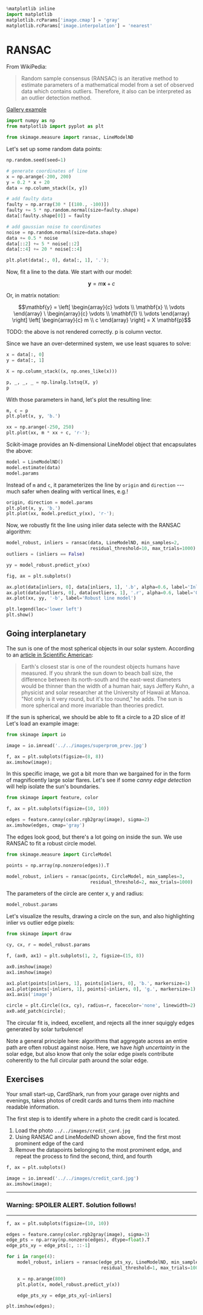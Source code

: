 ```python
%matplotlib inline
import matplotlib
matplotlib.rcParams['image.cmap'] = 'gray'
matplotlib.rcParams['image.interpolation'] = 'nearest'
```

# RANSAC

From WikiPedia:

> Random sample consensus (RANSAC) is an iterative method to estimate
> parameters of a mathematical model from a set of observed data which
> contains outliers. Therefore, it also can be interpreted as an
> outlier detection method.

[Gallery example](http://scikit-image.org/docs/dev/auto_examples/plot_matching.html)



```python
import numpy as np
from matplotlib import pyplot as plt

from skimage.measure import ransac, LineModelND
```

Let's set up some random data points:



```python
np.random.seed(seed=1)

# generate coordinates of line
x = np.arange(-200, 200)
y = 0.2 * x + 20
data = np.column_stack([x, y])

# add faulty data
faulty = np.array(30 * [(180., -100)])
faulty += 5 * np.random.normal(size=faulty.shape)
data[:faulty.shape[0]] = faulty

# add gaussian noise to coordinates
noise = np.random.normal(size=data.shape)
data += 0.5 * noise
data[::2] += 5 * noise[::2]
data[::4] += 20 * noise[::4]

plt.plot(data[:, 0], data[:, 1], '.');
```

Now, fit a line to the data.  We start with our model:

$$\mathbf{y} = m \mathbf{x} + c$$

Or, in matrix notation:

$$\mathbf{y} = \left[ \begin{array}{c} \vdots \\ \mathbf{x} \\ \vdots \end{array}
                     \ \begin{array}{c} \vdots \\ \mathbf{1} \\ \vdots \end{array} \right]
                     \left[ \begin{array}{c} m \\ c \end{array} \right]
                     = X \mathbf{p}$$

TODO: the above is not rendered correctly. p is column vector.

Since we have an over-determined system, we use least squares to solve:


```python
x = data[:, 0]
y = data[:, 1]

X = np.column_stack((x, np.ones_like(x)))

p, _, _, _ = np.linalg.lstsq(X, y)
p
```

With those parameters in hand, let's plot the resulting line:


```python
m, c = p
plt.plot(x, y, 'b.')

xx = np.arange(-250, 250)
plt.plot(xx, m * xx + c, 'r-');
```

Scikit-image provides an N-dimensional LineModel object that encapsulates the above:


```python
model = LineModelND()
model.estimate(data)
model.params
```

Instead of ``m`` and ``c``, it parameterizes the line by ``origin``
and ``direction`` --- much safer when dealing with vertical lines,
e.g.!


```python
origin, direction = model.params
plt.plot(x, y, 'b.')
plt.plot(xx, model.predict_y(xx), 'r-');
```

Now, we robustly fit the line using inlier data selecte with the RANSAC algorithm:

```python
model_robust, inliers = ransac(data, LineModelND, min_samples=2,
                               residual_threshold=10, max_trials=1000)
outliers = (inliers == False)

yy = model_robust.predict_y(xx)

fig, ax = plt.subplots()

ax.plot(data[inliers, 0], data[inliers, 1], '.b', alpha=0.6, label='Inlier data')
ax.plot(data[outliers, 0], data[outliers, 1], '.r', alpha=0.6, label='Outlier data')
ax.plot(xx, yy, '-b', label='Robust line model')

plt.legend(loc='lower left')
plt.show()
```

## Going interplanetary

The sun is one of the most spherical objects in our solar system.
According to an [article in Scientific American](http://www.scientificamerican.com/gallery/well-rounded-sun-stays-nearly-spherical-even-when-it-freaks-out/):

> Earth's closest star is one of the roundest objects humans have
> measured. If you shrank the sun down to beach ball size, the
> difference between its north-south and the east-west diameters would
> be thinner than the width of a human hair, says Jeffery Kuhn, a
> physicist and solar researcher at the University of Hawaii at
> Manoa. "Not only is it very round, but it's too round," he adds. The
> sun is more spherical and more invariable than theories predict.

If the sun is spherical, we should be able to fit a circle to a 2D
slice of it!  Let's load an example image:


```python
from skimage import io

image = io.imread('../../images/superprom_prev.jpg')

f, ax = plt.subplots(figsize=(8, 8))
ax.imshow(image);
```

In this specific image, we got a bit more than we bargained for in the
form of magnificently large solar flares.  Let's see if some *canny
edge detection* will help isolate the sun's boundaries.

```python
from skimage import feature, color

f, ax = plt.subplots(figsize=(10, 10))

edges = feature.canny(color.rgb2gray(image), sigma=2)
ax.imshow(edges, cmap='gray')
```

The edges look good, but there's a lot going on inside the sun.  We
use RANSAC to fit a robust circle model.

```python
from skimage.measure import CircleModel

points = np.array(np.nonzero(edges)).T

model_robust, inliers = ransac(points, CircleModel, min_samples=3,
                               residual_threshold=2, max_trials=1000)
```

The parameters of the circle are center x, y and radius:

```python
model_robust.params
```

Let's visualize the results, drawing a circle on the sun, and also
highlighting inlier vs outlier edge pixels:

```python
from skimage import draw

cy, cx, r = model_robust.params

f, (ax0, ax1) = plt.subplots(1, 2, figsize=(15, 8))

ax0.imshow(image)
ax1.imshow(image)

ax1.plot(points[inliers, 1], points[inliers, 0], 'b.', markersize=1)
ax1.plot(points[~inliers, 1], points[~inliers, 0], 'g.', markersize=1)
ax1.axis('image')

circle = plt.Circle((cx, cy), radius=r, facecolor='none', linewidth=2)
ax0.add_patch(circle);
```

The circular fit is, indeed, excellent, and rejects all the inner
squiggly edges generated by solar turbulence!

Note a general principle here: algorithms that aggregate across an
entire path are often robust against noise.  Here, we have *high
uncertainty* in the solar edge, but also know that only the solar edge
pixels contribute coherently to the full circular path around the
solar edge.

## Exercises

Your small start-up, CardShark, run from your garage over nights and
evenings, takes photos of credit cards and turns them into machine
readable information.

The first step is to identify where in a photo the credit card is
located.

1. Load the photo `../../images/credit_card.jpg`
2. Using RANSAC and LineModelND shown above, find the first most
   prominent edge of the card
3. Remove the datapoints belonging to the most prominent edge, and
   repeat the process to find the second, third, and fourth



```python
f, ax = plt.subplots()

image = io.imread('../../images/credit_card.jpg')
ax.imshow(image);
```

----
### Warning: SPOILER ALERT.  Solution follows!
----

```python
f, ax = plt.subplots(figsize=(10, 10))

edges = feature.canny(color.rgb2gray(image), sigma=3)
edge_pts = np.array(np.nonzero(edges), dtype=float).T
edge_pts_xy = edge_pts[:, ::-1]

for i in range(4):
    model_robust, inliers = ransac(edge_pts_xy, LineModelND, min_samples=2,
                                   residual_threshold=1, max_trials=1000)

    x = np.arange(800)
    plt.plot(x, model_robust.predict_y(x))

    edge_pts_xy = edge_pts_xy[~inliers]

plt.imshow(edges);
```
